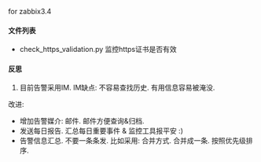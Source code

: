 for zabbix3.4

#### 文件列表

* check_https_validation.py 监控https证书是否有效

#### 反思
1. 目前告警采用IM. IM缺点: 不容易查找历史. 有用信息容易被淹没.

改进: 
  * 增加告警媒介: 邮件.  邮件方便查询&归档.  
  * 发送每日报告. 汇总每日重要事件 & 监控工具报平安 :)
  * 告警信息汇总. 不要一条条发.  比如采用: 合并方式. 合并成一条. 按照优先级排序.
 
